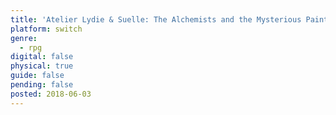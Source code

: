 ```yaml
---
title: 'Atelier Lydie & Suelle: The Alchemists and the Mysterious Paintings'
platform: switch
genre:
  - rpg
digital: false
physical: true
guide: false
pending: false
posted: 2018-06-03
---
```

